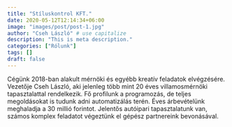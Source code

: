```yaml
---
title: "Stíluskontrol KFT."
date: 2020-05-12T12:14:34+06:00
image: "images/post/post-1.jpg"
author: "Cseh László" # use capitalize
description: "This is meta description."
categories: ["Rólunk"]
tags: []
draft: false
---
```


Cégünk 2018-ban alakult mérnöki és egyébb kreatív feladatok elvégzésére. Vezetője Cseh László, aki jelenleg több mint 20 éves villamosmérnöki tapasztalattal rendelkezik. Fő profilunk a programozás, de teljes megoldásokat is tudunk adni automatizálás terén. Éves árbevételünk meghaladja a 30 millió forintot. Jelentős autóipari tapasztalatunk van, számos komplex feladatot végeztünk el gépész partnereink bevonásával.
